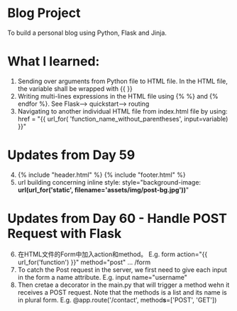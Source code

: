 # Blog Project
To build a personal blog using Python, Flask and Jinja.

# What I learned:
1) Sending over arguments from Python file to HTML file. In the HTML file, the variable shall be wrapped with {{ }}
2) Writing multi-lines expressions in the HTML file using {% %} and {% endfor %}. See Flask--> quickstart--> routing
3) Navigating to another individual HTML file from index.html file by using: href = "{{ url_for( 'function_name_without_parentheses', input=variable) }}"

# Updates from Day 59
4) {% include "header.html" %}
   {% include "footer.html" %}
5) url building concerning inline style: style="background-image: **url(url_for('static', filename='assets/img/post-bg.jpg'))**"

# Updates from Day 60 - Handle POST Request with Flask
6) 在HTML文件的Form中加入action和method。 E.g. form action="{{ url_for('function') }}" method="post" ... /form
7) To catch the Post request in the server, we first need to give each input in the form a name attribute. E.g. input name="username"
8) Then cretae a decorator in the main.py that will trigger a method wehn it receives a POST request. Note that the methods is a list and its name is in plural form. E.g. @app.route('/contact', method**s**=['POST', 'GET'])
